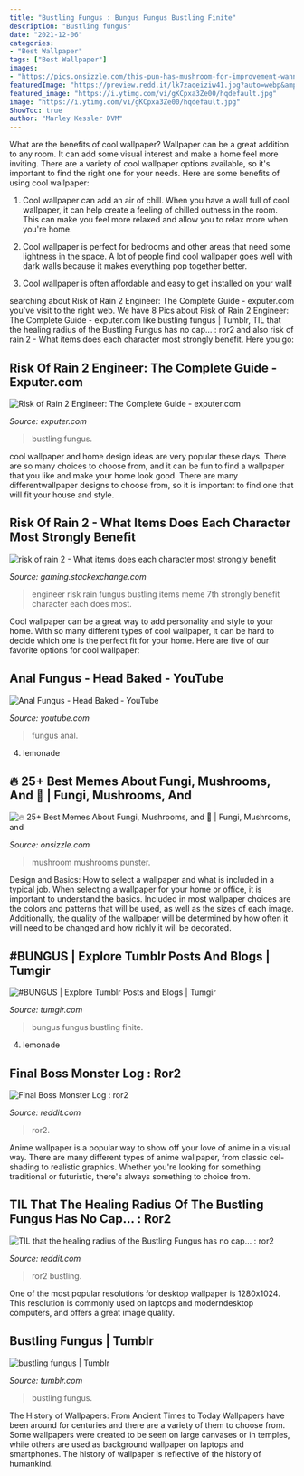 ```yaml
---
title: "Bustling Fungus : Bungus Fungus Bustling Finite"
description: "Bustling fungus"
date: "2021-12-06"
categories:
- "Best Wallpaper"
tags: ["Best Wallpaper"]
images:
- "https://pics.onsizzle.com/this-pun-has-mushroom-for-improvement-wanna-go-on-a-27294296.png"
featuredImage: "https://preview.redd.it/lk7zaqeiziw41.jpg?auto=webp&amp;s=5fb88f9034a59d997a30b7f3af33159154c8057c"
featured_image: "https://i.ytimg.com/vi/gKCpxa3Ze00/hqdefault.jpg"
image: "https://i.ytimg.com/vi/gKCpxa3Ze00/hqdefault.jpg"
ShowToc: true
author: "Marley Kessler DVM"
---
```



What are the benefits of cool wallpaper?
Wallpaper can be a great addition to any room. It can add some visual interest and make a home feel more inviting. There are a variety of cool wallpaper options available, so it's important to find the right one for your needs. Here are some benefits of using cool wallpaper: 
1. Cool wallpaper can add an air of chill. When you have a wall full of cool wallpaper, it can help create a feeling of chilled outness in the room. This can make you feel more relaxed and allow you to relax more when you're home. 

2. Cool wallpaper is perfect for bedrooms and other areas that need some lightness in the space. A lot of people find cool wallpaper goes well with dark walls because it makes everything pop together better. 

3. Cool wallpaper is often affordable and easy to get installed on your wall!

	

		
searching about Risk of Rain 2 Engineer: The Complete Guide - exputer.com you've visit to the right web. We have 8 Pics about Risk of Rain 2 Engineer: The Complete Guide - exputer.com like bustling fungus | Tumblr, TIL that the healing radius of the Bustling Fungus has no cap... : ror2 and also risk of rain 2 - What items does each character most strongly benefit. Here you go:
		
    
## Risk Of Rain 2 Engineer: The Complete Guide - Exputer.com

<img loading=lazy src="https://cdn.exputer.com/wp-content/uploads/2021/06/Risk-of-rain-2-items-engineer-1-168x300.png" onerror="this.onerror=null;this.src='https://tse4.mm.bing.net/th?id=OIP.5KdBGf3259l0gOhkAKCtnwAAAA&amp;pid=15.1';" alt="Risk of Rain 2 Engineer: The Complete Guide - exputer.com">

_Source: exputer.com_

>bustling fungus. 

	

cool wallpaper and home design ideas are very popular these days. There are so many choices to choose from, and it can be fun to find a wallpaper that you like and make your home look good. There are many differentwallpaper designs to choose from, so it is important to find one that will fit your house and style.

    
## Risk Of Rain 2 - What Items Does Each Character Most Strongly Benefit

<img loading=lazy src="https://i.stack.imgur.com/aFKPh.png" onerror="this.onerror=null;this.src='https://tse2.mm.bing.net/th?id=OIP.QMnpXn07AUkijYUIBptsUAHaEK&amp;pid=15.1';" alt="risk of rain 2 - What items does each character most strongly benefit">

_Source: gaming.stackexchange.com_

>engineer risk rain fungus bustling items meme 7th strongly benefit character each does most. 

	

Cool wallpaper can be a great way to add personality and style to your home. With so many different types of cool wallpaper, it can be hard to decide which one is the perfect fit for your home. Here are five of our favorite options for cool wallpaper: 

    
## Anal Fungus - Head Baked - YouTube

<img loading=lazy src="https://i.ytimg.com/vi/gKCpxa3Ze00/hqdefault.jpg" onerror="this.onerror=null;this.src='https://tse1.mm.bing.net/th?id=OIP.JIbSkhbiNymETdOiKJkrUgHaFj&amp;pid=15.1';" alt="Anal Fungus - Head Baked - YouTube">

_Source: youtube.com_

>fungus anal. 

	

4. lemonade 

    
## 🔥 25+ Best Memes About Fungi, Mushrooms, And 🤖 | Fungi, Mushrooms, And

<img loading=lazy src="https://pics.onsizzle.com/this-pun-has-mushroom-for-improvement-wanna-go-on-a-27294296.png" onerror="this.onerror=null;this.src='https://tse1.mm.bing.net/th?id=OIP.Hku-55E0IKI1oZ3gd70CWgHaJu&amp;pid=15.1';" alt="🔥 25+ Best Memes About Fungi, Mushrooms, and 🤖 | Fungi, Mushrooms, and">

_Source: onsizzle.com_

>mushroom mushrooms punster. 

	

Design and Basics: How to select a wallpaper and what is included in a typical job.
When selecting a wallpaper for your home or office, it is important to understand the basics. Included in most wallpaper choices are the colors and patterns that will be used, as well as the sizes of each image. Additionally, the quality of the wallpaper will be determined by how often it will need to be changed and how richly it will be decorated.

    
## #BUNGUS | Explore Tumblr Posts And Blogs | Tumgir

<img loading=lazy src="https://64.media.tumblr.com/af46a88193fa49e6f398348c480344c9/tumblr_pq2d8jDjRJ1rv05jno1_500.png" onerror="this.onerror=null;this.src='https://tse4.mm.bing.net/th?id=OIP.vTgq8z-KD-RkhTjzNdqxoAHaCt&amp;pid=15.1';" alt="#BUNGUS | Explore Tumblr Posts and Blogs | Tumgir">

_Source: tumgir.com_

>bungus fungus bustling finite. 

	

4. lemonade 

    
## Final Boss Monster Log : Ror2

<img loading=lazy src="https://preview.redd.it/cuwzn7v6ohg51.jpg?auto=webp&amp;s=bedf9c27c1514c7227524b05f668f9e63900e541" onerror="this.onerror=null;this.src='https://tse4.mm.bing.net/th?id=OIP.H1Deda6roFqL5_1baoBv_gHaEK&amp;pid=15.1';" alt="Final Boss Monster Log : ror2">

_Source: reddit.com_

>ror2. 

	

Anime wallpaper is a popular way to show off your love of anime in a visual way. There are many different types of anime wallpaper, from classic cel-shading to realistic graphics. Whether you're looking for something traditional or futuristic, there's always something to choice from.

    
## TIL That The Healing Radius Of The Bustling Fungus Has No Cap... : Ror2

<img loading=lazy src="https://preview.redd.it/lk7zaqeiziw41.jpg?auto=webp&amp;s=5fb88f9034a59d997a30b7f3af33159154c8057c" onerror="this.onerror=null;this.src='https://tse2.mm.bing.net/th?id=OIP.plqdQFafpWAb7eyER0w9KwHaEK&amp;pid=15.1';" alt="TIL that the healing radius of the Bustling Fungus has no cap... : ror2">

_Source: reddit.com_

>ror2 bustling. 

	

One of the most popular resolutions for desktop wallpaper is 1280x1024. This resolution is commonly used on laptops and moderndesktop computers, and offers a great image quality.

    
## Bustling Fungus | Tumblr

<img loading=lazy src="https://64.media.tumblr.com/a708910af7c1f3fba54ea3b33b9d1249/tumblr_np842ixAgc1tqn5m5o1_500.gifv" onerror="this.onerror=null;this.src='https://tse4.mm.bing.net/th?id=OIP.x1pBsngYietgVdVZjVWlKgHaFj&amp;pid=15.1';" alt="bustling fungus | Tumblr">

_Source: tumblr.com_

>bustling fungus. 

	

The History of Wallpapers: From Ancient Times to Today
Wallpapers have been around for centuries and there are a variety of them to choose from. Some wallpapers were created to be seen on large canvases or in temples, while others are used as background wallpaper on laptops and smartphones. The history of wallpaper is reflective of the history of humankind.

